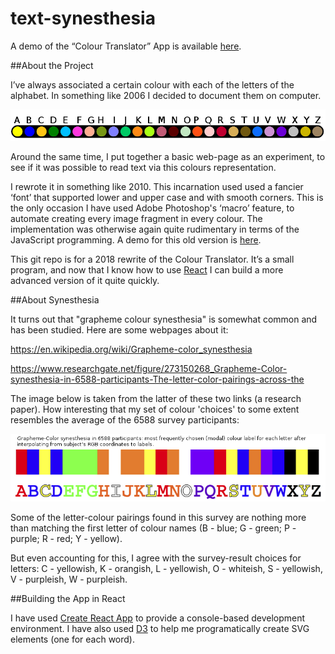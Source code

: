 # text-synesthesia

A demo of the “Colour Translator” App is available [here](ralphbarton.co.uk/text-synesthesia).

##About the Project

I’ve always associated a certain colour with each of the letters of the alphabet. In something like 2006 I decided to document them on computer.

<img src="https://raw.githubusercontent.com/ralphbarton/text-synesthesia/master/src/img/Alphabet_colours.png" />

Around the same time, I put together a basic web-page as an experiment, to see if it was possible to read text via this colours representation.

I rewrote it in something like 2010. This incarnation used used a fancier ‘font’ that supported lower and upper case and with smooth corners. This is the only occasion I have used Adobe Photoshop's ‘macro’ feature, to automate creating every image fragment in every colour. The implementation was otherwise again quite rudimentary in terms of the JavaScript programming. A demo for this old version is [here](http://ralphbarton.co.uk/old/ctra/ColourTranslator.html).

This git repo is for a 2018 rewrite of the Colour Translator. It’s a small program, and now that I know how to use [React](https://reactjs.org/) I can build a more advanced version of it quite quickly.

##About Synesthesia

It turns out that "grapheme colour synesthesia" is somewhat common and has been studied. Here are some webpages about it:

https://en.wikipedia.org/wiki/Grapheme-color_synesthesia

https://www.researchgate.net/figure/273150268_Grapheme-Color-synesthesia-in-6588-participants-The-letter-color-pairings-across-the

The image below is taken from the latter of these two links (a research paper). How interesting that my set of colour 'choices' to some extent resembles the average of the 6588 survey participants:

<img src="https://raw.githubusercontent.com/ralphbarton/text-synesthesia/master/src/img/Alphabet_colours_6588_survey.png" />

Some of the letter-colour pairings found in this survey are nothing more than matching the first letter of colour names (B - blue; G - green; P - purple; R - red; Y - yellow).

But even accounting for this, I agree with the survey-result choices for letters: C - yellowish, K - orangish, L - yellowish, O - whiteish, S - yellowish, V - purpleish, W - purpleish.

##Building the App in React

I have used [Create React App](https://github.com/facebookincubator/create-react-app) to provide a console-based development environment.
I have also used [D3](https://d3js.org/) to help me programatically create SVG elements (one for each word).